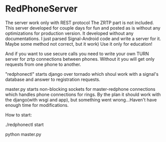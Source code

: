 # RedPhoneServer
The server work only with REST protocol
The ZRTP part is not included.
This server developed for couple days for fun and posted as is
without any optimizations for production version.
It developed without any documentations. I just parsed Signal-Android
code and write a server for it. Maybe some method not correct, but it work)
Use it only for education!

And if you want to use secure calls you need to write your own TURN server
for zrtp connections between phones. Without it you will get only requests
from one phone to another.

"redphonectl" starts django over tornado which shoul work with a signal's
database and answer to registration requests.

master.py starts non-blocking sockets for master-redphone connections
which handles phone connections for rings. By the plan it should work
with the django(with wsgi and app), but something went wrong...Haven't
have enough time for modifications.

How to start:

./redphonectl start

python master.py
